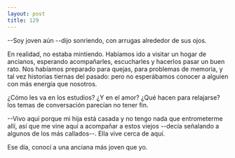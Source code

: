 ```yaml
---
layout: post
title: 129
---
```


--Soy joven aún --dijo sonriendo, con arrugas alrededor de sus ojos.

En realidad, no estaba mintiendo. Habíamos ido a visitar un hogar de ancianos, esperando acompañarles, escucharles y hacerlos pasar un buen rato. Nos habíamos preparado para quejas, para problemas de memoria, y tal vez historias tiernas del pasado: pero no esperábamos conocer a alguien con más energía que nosotros.

¿Cómo les va en los estudios? ¿Y en el amor? ¿Qué hacen para relajarse? los temas de conversación parecían no tener fin.

--Vivo aquí porque mi hija está casada y no tengo nada que entrometerme allí, así que me vine aquí a acompañar a estos viejos --decía señalando a algunos de los más callados--. Ella vive cerca de aquí.

Ese día, conocí a una anciana más joven que yo.
